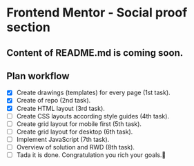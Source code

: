 
# Frontend Mentor - Social proof section

## Content of README.md  is coming soon.

## Plan workflow

- [x] Create drawings (templates) for every page (1st task).
- [x] Create of repo (2nd task).
- [x] Create HTML layout (3rd task).
- [ ] Create CSS layouts according style guides (4th task).
- [ ] Create grid layout for mobile first (5th task).
- [ ] Create grid layout for desktop (6th task).
- [ ] Implement JavaScript (7th task).
- [ ] Overview of solution and RWD (8th task).
- [ ] Tada it is done. Congratulation you rich your goals.🎉